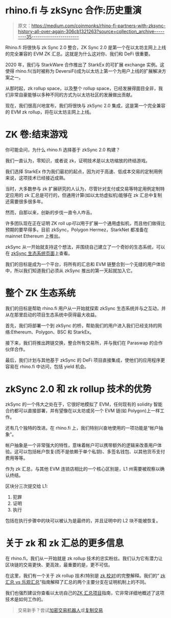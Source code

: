 # rhino.fi 与 zkSync 合作:历史重演

> 原文：<https://medium.com/coinmonks/rhino-fi-partners-with-zksync-history-all-over-again-306cb1321263?source=collection_archive---------35----------------------->

Rhino.fi 将很快与 zk Sync 2.0 整合，ZK Sync 2.0 是第一个在以太坊主网上上线的完全兼容的 EVM ZK 汇总。这就是为什么这对你、我们和 DeFi 很重要。

2020 年，我们与 StarkWare 合作推出了 StarkEx 的可扩展 exchange 实例。这使得 rhino.fi(当时被称为 DeversiFi)成为以太坊上第一个为用户上线的扩展解决方案之一。

从那时起，zk rollup space，以及整个 rollup space，已经发展得面目全非，我们非常自豪能够以多种不同的方式为以太坊社区的发展做出贡献。

现在，我们很高兴地宣布，我们将很快与 zkSync 2.0 集成，这是第一个完全兼容的 EVM zk rollup，将在以太坊主网上上线。

# ZK 卷:结束游戏

你可能会问，为什么 rhino.fi 选择基于 zkSync 2.0 构建？

我们一直认为，零知识，或者说 zk，证明技术是以太坊缩放的终结游戏。

我们选择 StarkEx 作为我们最初的起点，因为对于高速、低成本交易的定制用例来说，这项技术已经接近成熟。

当时，大多数参与 zk 扩展研究的人认为，尽管针对支付或交易等特定用例定制特定应用的 zk 汇总是可行的，但通用计算(如以太坊虚拟机)能够在 zk 汇总中复制还需要很多很多年。

然而，自那以来，创新的步伐一直令人咋舌。

许多团队现在正在证明 ZK roll up*可以*用于扩展一个通用虚拟机，而且他们做得比预期的要早得多。目前 zkSync，Polygon Hermez，StarkNet 都准备在 mainnet Ethereum 上推出。

zkSync 从一开始就支持这个想法，并围绕自己建立了一个奇妙的生态系统，可以在 [zkSync 生态系统页面](https://ecosystem.zksync.io/)上查看。

我们的目标是成为一个平台，将所有的汇总和 EVM 链整合到一个无缝的用户体验中，所以我们知道我们必须从 zkSync 推出的第一天起就加入它。

# 整个 ZK 生态系统

我们的目标是帮助 rhino.fi 用户从一开始就探索 zkSync 生态系统并与之互动，并从在那里启动的项目生态系统中获得最大收益。

首先，我们将部署一个到 zkSync 的桥，帮助我们的用户进入我们已经支持的网络:Ethereum、Polygon、BSC 和 StarkEx。

接下来，我们将推出跨链交换，整合所有交易所，并与我们在 Paraswap 的合作伙伴合作。

最后，我们计划与其他基于 zkSync 的 DeFi 项目直接集成，使他们的应用程序更容易在 rhino.fi 中访问，包括 yield 机会。

# zkSync 2.0 和 zk rollup 技术的优势

zkSync 的一个伟大之处在于，它很好地模拟了 EVM，任何现有的 solidity 智能合约都可以直接部署，并有望像在以太坊或另一个 EVM 链(如 Polygon)上一样工作。

还有几个独特的改进。在 rhino.fi 上，我们特别兴奋地使用的一项功能是“帐户抽象”。

帐户抽象是一个非常强大的特性，意味着帐户可以携带额外的逻辑来改善用户体验。这可以包括帐户恢复(而不是依赖于单个私钥)、多签名钱包、以其他货币支付费用等等。

作为 zk 汇总，与其他 EVM 连锁店相比的一个核心区别是，L1 州需要被观察以确认终结。

区块分三次提交给 L1:

1.  犯罪
2.  证明
3.  执行

包括在执行步骤中的块可以被认为是最终的，并且证明中的 L2 块不能被恢复。

# 关于 zk 和 zk 汇总的更多信息

在 rhino.fi，我们从一开始就是 zk rollup 技术的忠实粉丝。我们认为它有潜力让区块链的交易更快、更高效，最重要的是，更不可信。

在这里，我们有一个关于 zk rollup 技术(特别是 [zk 校对](https://rhino.fi/blog/what-is-zero-knowledge-proofing-and-why-do-we-use-it/))的完整解释。我们的“ [zk 汇总 vs 乐观汇总](https://rhino.fi/blog/what-are-rollups/(opens%20in%20a%20new%20tab))”指南解释了汇总的两个主要分支在证明机制上的不同。

我们也强烈建议你查看以太坊自己的[ZK 汇总项目](https://ethereum.org/en/developers/docs/scaling/zk-rollups/)指南，它非常详细地概述了这项技术是如何工作的。

> 交易新手？尝试[加密交易机器人](/coinmonks/crypto-trading-bot-c2ffce8acb2a)或[复制交易](/coinmonks/top-10-crypto-copy-trading-platforms-for-beginners-d0c37c7d698c)